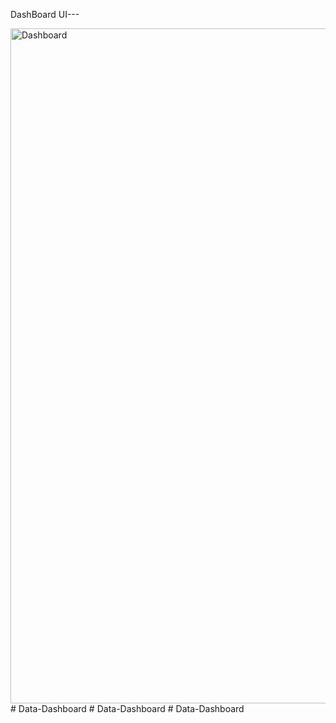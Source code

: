 DashBoard UI---

<img width="1920" height="1080" alt="Dashboard" src="https://github.com/user-attachments/assets/5d2dad31-831f-45d7-a3c3-b4841aa48a88" />
#   D a t a - D a s h b o a r d  
 #   D a t a - D a s h b o a r d  
 #   D a t a - D a s h b o a r d  
 